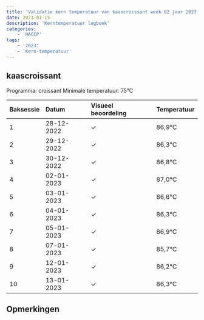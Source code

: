 ```yaml
---
title: 'Validatie kern temperatuur van kaascroissant week 02 jaar 2023'
date: 2023-01-15
description: 'Kerntemperatuur logboek'
categories:
    - 'HACCP'
tags:
    - '2023'
    - 'Kern-temperatuur'
---
```


## kaascroissant

Programma: croissant
Minimale temperatuur: 75°C

| Baksessie | Datum | Visueel beoordeling | Temperatuur |
|:---|:---|:---|:---|
| 1 | 28-12-2022 | &check; | 86,9°C |
| 2 | 29-12-2022 | &check; | 86,3°C |
| 3 | 30-12-2022 | &check; | 86,8°C |
| 4 | 02-01-2023 | &check; | 87,0°C |
| 5 | 03-01-2023 | &check; | 86,6°C |
| 6 | 04-01-2023 | &check; | 86,3°C |
| 7 | 05-01-2023 | &check; | 86,9°C |
| 8 | 07-01-2023 | &check; | 85,7°C |
| 9 | 12-01-2023 | &check; | 86,2°C |
| 10 | 13-01-2023 | &check; | 86,3°C |

## Opmerkingen



